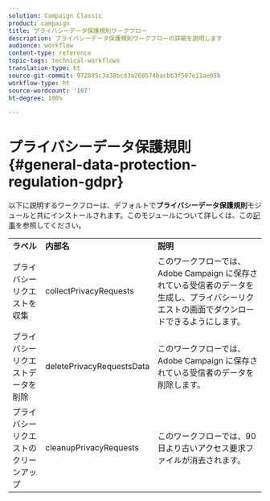 ```yaml
---
solution: Campaign Classic
product: campaign
title: プライバシーデータ保護規則ワークフロー
description: プライバシーデータ保護規則ワークフローの詳細を説明します
audience: workflow
content-type: reference
topic-tags: technical-workflows
translation-type: ht
source-git-commit: 972885c3a38bcd3a260574bacbb3f507e11ae05b
workflow-type: ht
source-wordcount: '107'
ht-degree: 100%

---
```



# プライバシーデータ保護規則{#general-data-protection-regulation-gdpr}

以下に説明するワークフローは、デフォルトで&#x200B;**プライバシーデータ保護規則**&#x200B;モジュールと共にインストールされます。このモジュールについて詳しくは、この[記事](https://helpx.adobe.com/jp/campaign/kb/acc-privacy.html)を参照してください。

<table> 
 <tbody> 
  <tr> 
   <td> <strong>ラベル</strong><br /> </td> 
   <td> <strong>内部名</strong><br /> </td> 
   <td> <strong>説明</strong><br /> </td> 
  </tr> 
  <tr> 
   <td> <span class="uicontrol">プライバシーリクエストを収集</span> <br /> </td> 
   <td> <span class="uicontrol">collectPrivacyRequests</span> <br /> </td> 
   <td> このワークフローでは、Adobe Campaign に保存されている受信者のデータを生成し、プライバシーリクエストの画面でダウンロードできるようにします。<br /> </td> 
  </tr> 
  <tr> 
   <td> <span class="uicontrol">プライバシーリクエストデータを削除</span> <br /> </td> 
   <td> <span class="uicontrol">deletePrivacyRequestsData</span> <br /> </td> 
   <td> このワークフローでは、Adobe Campaign に保存されている受信者のデータを削除します。<br /> </td> 
  </tr> 
  <tr> 
   <td> <span class="uicontrol">プライバシーリクエストのクリーンアップ</span> <br /> </td> 
   <td> <span class="uicontrol">cleanupPrivacyRequests</span> <br /> </td> 
   <td> このワークフローでは、90 日より古いアクセス要求ファイルが消去されます。<br /> </td> 
  </tr> 
 </tbody> 
</table>

